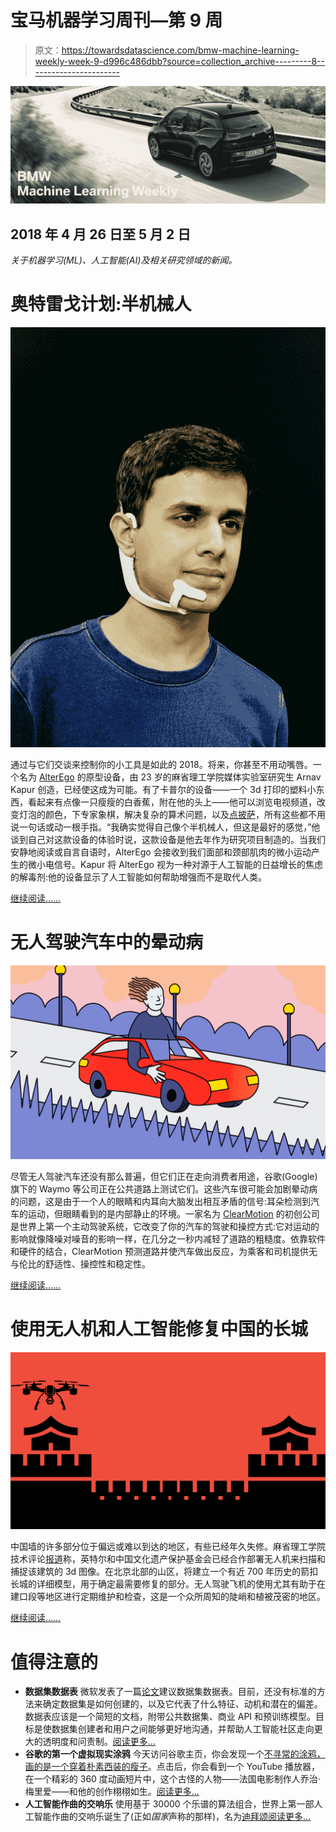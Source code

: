 # 宝马机器学习周刊—第 9 周

> 原文：<https://towardsdatascience.com/bmw-machine-learning-weekly-week-9-d996c486dbb?source=collection_archive---------8----------------------->

![](img/dbd1030bc6999ecf1dd637355caf50dc.png)

## 2018 年 4 月 26 日至 5 月 2 日

*关于机器学习(ML)、人工智能(AI)及相关研究领域的新闻。*

# 奥特雷戈计划:半机械人

![](img/ce6eab3b082d0d0c61bf2b2f3c319698.png)

通过与它们交谈来控制你的小工具是如此的 2018。将来，你甚至不用动嘴唇。一个名为 [AlterEgo](https://www.media.mit.edu/projects/alterego/overview/) 的原型设备，由 23 岁的麻省理工学院媒体实验室研究生 Arnav Kapur 创造，已经使这成为可能。有了卡普尔的设备——一个 3d 打印的塑料小东西，看起来有点像一只瘦瘦的白香蕉，附在他的头上——他可以浏览电视频道，改变灯泡的颜色，下专家象棋，解决复杂的算术问题，以及[点披萨](https://www.cbsnews.com/news/mit-media-lab-where-tomorrows-technology-is-born/)，所有这些都不用说一句话或动一根手指。“我确实觉得自己像个半机械人，但这是最好的感觉，”他谈到自己对这款设备的体验时说，这款设备是他去年作为研究项目制造的。当我们安静地阅读或自言自语时，AlterEgo 会接收到我们面部和颈部肌肉的微小运动产生的微小电信号。Kapur 将 AlterEgo 视为一种对源于人工智能的日益增长的焦虑的解毒剂:他的设备显示了人工智能如何帮助增强而不是取代人类。

[继续阅读……](https://www.technologyreview.com/s/610949/say-goodbye-to-alexa-and-hello-to-gadgets-listening-to-the-voice-inside-your-head/)

# 无人驾驶汽车中的晕动病

![](img/531d157a1be1bad74b9ea2979e6638b2.png)

尽管无人驾驶汽车还没有那么普遍，但它们正在走向消费者用途，谷歌(Google)旗下的 Waymo 等公司正在公共道路上测试它们。这些汽车很可能会加剧晕动病的问题，这是由于一个人的眼睛和内耳向大脑发出相互矛盾的信号:耳朵检测到汽车的运动，但眼睛看到的是内部静止的环境。一家名为 [ClearMotion](http://www.clearmotion.com/) 的初创公司是世界上第一个主动驾驶系统，它改变了你的汽车的驾驶和操控方式:它对运动的影响就像降噪对噪音的影响一样，在几分之一秒内减轻了道路的粗糙度。依靠软件和硬件的结合，ClearMotion 预测道路并使汽车做出反应，为乘客和司机提供无与伦比的舒适性、操控性和稳定性。

[继续阅读……](https://www.technologyreview.com/s/610882/this-startup-hopes-to-keep-barf-bags-out-of-self-driving-cars/)

# 使用无人机和人工智能修复中国的长城

![](img/d2807de8386470bb6fcc68e4f907c3a4.png)

中国墙的许多部分位于偏远或难以到达的地区，有些已经年久失修。麻省理工学院技术评论[报道](https://www.technologyreview.com/the-download/611036/drones-are-about-to-start-mapping-the-great-wall-of-china-in-incredible-detail/)称，英特尔和中国文化遗产保护基金会已经合作部署无人机来扫描和捕捉该建筑的 3d 图像。在北京北部的山区，将建立一个有近 700 年历史的箭扣长城的详细模型，用于确定最需要修复的部分。无人驾驶飞机的使用尤其有助于在建口段等地区进行定期维护和检查，这是一个众所周知的陡峭和植被茂密的地区。

[继续阅读……](https://newsroom.intel.com/news/intels-drone-artificial-intelligence-technology-help-restore-chinas-great-wall/)

# 值得注意的

*   **数据集数据表**
    微软发表了一篇[论文](https://arxiv.org/abs/1803.09010)建议数据集数据表。目前，还没有标准的方法来确定数据集是如何创建的，以及它代表了什么特征、动机和潜在的偏差。数据表应该是一个简短的文档，附带公共数据集、商业 API 和预训练模型。目标是使数据集创建者和用户之间能够更好地沟通，并帮助人工智能社区走向更大的透明度和问责制。[阅读更多…](https://venturebeat.com/2018/05/02/datasheets-could-be-the-solution-to-biased-ai/)
*   **谷歌的第一个虚拟现实涂鸦**
    今天访问谷歌主页，你会发现一个[不寻常的涂鸦，画的是一个穿着朴素西装的瘦子](https://www.google.com/)。点击后，你会看到一个 YouTube 播放器，在一个精彩的 360 度动画短片中，这个古怪的人物——法国电影制作人乔治·梅里爱——和他的创作栩栩如生。[阅读更多…](https://www.engadget.com/2018/05/02/google-vr-doodle-spotlight-stories-melies/)
*   **人工智能作曲的交响乐**
    使用基于 30000 个乐谱的算法组合，世界上第一部人工智能作曲的交响乐诞生了(正如*国家*声称的那样)，名为[迪拜颂](https://soundcloud.com/user-95265362/ode-to-dubai)[阅读更多…](https://english.alarabiya.net/en/variety/2018/05/02/How-Artificial-Intelligence-composed-an-Ode-to-Dubai-symphony-.html)